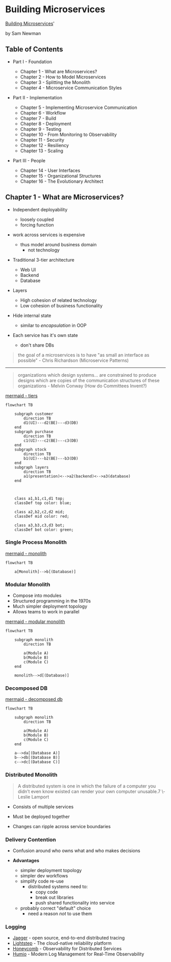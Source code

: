 # Building Microservices

[Building Microservices](https://www.amazon.com/dp/B09B5L4NVT)'

by Sam Newman

## Table of Contents


* Part I - Foundation
  * Chapter 1 - What are Microservices?
  * Chapter 2 - How to Model Microservices
  * Chapter 3 - Splitting the Monolith
  * Chapter 4 - Microservice Communication Styles

* Part II - Implementation
  * Chapter 5 - Implementing Microservice Communication
  * Chapter 6 - Workflow
  * Chapter 7 - Build
  * Chapter 8 - Deployment
  * Chapter 9 - Testing
  * Chapter 10 - From Monitoring to Observability
  * Chapter 11 - Security
  * Chapter 12 - Resiliency
  * Chapter 13 - Scaling

* Part III - People
  * Chapter 14 - User Interfaces
  * Chapter 15 - Organizational Structures
  * Chapter 16 - The Evolutionary Architect


## Chapter 1 -  What are Microservices?

* Independent deployability
  * loosely coupled
  * forcing function

* work across services is expensive
  * thus model around business domain
    * not technology

* Traditional 3-tier architecture
  * Web UI
  * Backend
  * Database

* Layers
  * High cohesion of related technology
  * Low cohesion of business functionality

* Hide internal state
  * similar to *encapsulation* in OOP

* Each service has it's own state
  * don't share DBs

> the goal of a microservices is to have "as small an interface as possible"
> \- Chris Richardson (Microservice Patterns)

---

> organizations which design systems... are constrained to produce designs which are copies of the communication structures of these organizations
> \- Melvin Conway (How do Committees Invent?)

[mermaid - tiers](https://mermaid.live/edit#pako:eNqFkj1vwjAQhv-K5SlIzpBkC1UHBEPntluW8_mAiMSO_KEKIf57L0SuKAN48d177z3-vEh0hmQr94P7wSP4KL42ne2s4BGSPniYjgJTiG4kv8jzML0njL2zN_ufWhXfH6uyLE1dbHa3oCm2m9XiIGseuFPyvGagV1zMXMxcfMrl3eLpFVRnqM5Q_RQ6wJl8eEWFqpg8BbIR5trqrSzfoS404ImRS9oUBiJoPvj9YkuYZxwgBKYpXSmslKlEdNP6rral_SwJdIPzrdBDonVG3AFqpWuFtTK1GHvzCGApAzzN1X-9jdKNwkaZRmgXH3tZyr0HT2TXUkn-IyP0hv_TZXZ3Mh5ppE62HBraQxpiJzt7ZWua-BJoZ_rovGyjT6QkpOg-zxZzvni2PfALjIt4_QVk-M92)

```mermaid
flowchart TB

    subgraph customer
        direction TB
        d1(UI)---d2(BE)---d3(DB)
    end
    subgraph purchase
        direction TB
        c1(UI)---c2(BE)---c3(DB)
    end
    subgraph stock
        direction TB
        b1(UI)---b2(BE)---b3(DB)
    end
    subgraph layers
        direction TB
        a1(presentation)<-->a2(backend)<-->a3(database)
    end



    class a1,b1,c1,d1 top;
    classDef top color: blue;

    class a2,b2,c2,d2 mid;
    classDef mid color: red;

    class a3,b3,c3,d3 bot;
    classDef bot color: green;
```


### Single Process Monolith

[mermaid - monolith](https://mermaid.live/edit#pako:eNo1yzsOwjAQRdGtRFOBlGzABQUKJRV0mRQTe4wt-YOcsRCKsneMBK-6xXkb6GwYFNiQX9pRke5-xoSpa6PpmlMOXtw8DKdlOowktNDKxxl6iFwiedO-25cjiOPICKqlYUs1CAKmvdH6NCR8MV5yAWUprNwDVcm3d9KgpFT-o9HTo1D8qf0DwIw2lA)

```mermaid
flowchart TB

    a[Monolith]-->b[(Database)]
```

### Modular Monolith

* Compose into modules
* Structured programming in the 1970s
* Much simpler deployment topology
* Allows teams to work in parallel

[mermaid - modular monolith](https://mermaid.live/edit#pako:eNpNj8sKwkAMRX-lZGWh_kAXgq-lK905LtJJagfmUaYZRMR_d4od9K7C4ZDkvkAHYmiht-GhB4xSXXbKK1_lTKm7RxyHygUfrJHhi-eQiazFBP-nz8HVKVCyXG3rH-wK3P1BXeB-geypbCr31usNXVcHFOxw4voGDTiODg3lj1-zq0AGdqygzSNxj8mKAuXfWU0jofCRjIQIbY924gYwSTg_vYZWYuIiHQzmpm6x3h9pelfy)

```mermaid
flowchart TB

    subgraph monolith
        direction TB

        a(Module A)
        b(Module B)
        c(Module C)
    end

    monolith-->d[(Database)]
```

### Decomposed DB

[mermaid - decomposed db](https://mermaid.live/edit#pako:eNpNkMuKwzAMRX8laNVC-wNZDDTtLGc1sxtnIVvKxOBHcWSGEvrvtWlNc1finItAWsFEYuhhcvHfzJik-xlUUKErWbL-S3idOx9DdFbmJ64hm9iIjWFTr8HdV6TsuDvt31A3OGygafD8ghyobcLj8YPwd3dBQY1L3TY-ja5Gb8zQjKnGbMx5P8IBPCePlsqFa-0pkJk9K-jLSDxhdqJAhXup5iuh8CdZiQn6Cd3CB8As8fsWDPSSMrfSxWL5jH-17g9ol2TC)

```mermaid
flowchart TB

    subgraph monolith
        direction TB

        a(Module A)
        b(Module B)
        c(Module C)
    end

    a-->da[(Database A)]
    b-->db[(Database B)]
    c-->dc[(Database C)]
```

### Distributed Monolith

> A distributed system is one in which the failure of a computer you didn’t even know existed can render your own computer unusable.7
> \​- ​Leslie Lamport

* Consists of multiple services
* Must be deployed together

* Changes can ripple across service boundaries

### Delivery Contention

* Confusion around who owns what and who makes decisions

* **Advantages**
  * simpler deployment topology
  * simpler dev workflows
  * simplify code re-use
    * distributed systems need to:
      * copy code
      * break out libraries
      * push shared functionality into service
  * probably correct "default" choice
    * need a reason *not* to use them


### Logging

* [Jaeger](https://www.jaegertracing.io/) - open source, end-to-end distributed tracing
* [Lightstep](https://lightstep.com/) - The cloud-native reliability platform
* [Honeycomb](https://www.honeycomb.io/) - Observability for Distributed Services
* [Humio](https://www.humio.com/) - Modern Log Management for Real-Time Observability


